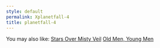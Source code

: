```yaml
---
style: default
permalink: Xplanetfall-4
title: planetfall-4
---
```

You may also like:
[Stars Over Misty Veil](http://scp-wiki.net/stars-over-misty-veil)
[Old Men, Young Men](http://scp-wiki.net/oldmenyoungmen)